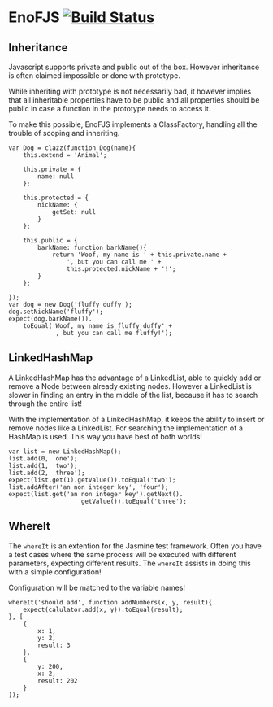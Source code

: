 EnoFJS [![Build Status](https://travis-ci.org/EnoF/EnoFJS.svg?branch=master)](https://travis-ci.org/EnoF/EnoFJS)
======
Inheritance
-----------
Javascript supports private and public out of the box. However
inheritance is often claimed impossible or done with prototype.

While inheriting with prototype is not necessarily bad, it
however implies that all inheritable properties have to be public
and all properties should be public in case a function in the
prototype needs to access it.

To make this possible, EnoFJS implements a ClassFactory, handling
all the trouble of scoping and inheriting.

    var Dog = clazz(function Dog(name){
        this.extend = 'Animal';

        this.private = {
            name: null
        };

        this.protected = {
            nickName: {
                getSet: null
            }
        };

        this.public = {
            barkName: function barkName(){
                return 'Woof, my name is ' + this.private.name +
                    ', but you can call me ' +
                    this.protected.nickName + '!';
            }
        };

    });
    var dog = new Dog('fluffy duffy');
    dog.setNickName('fluffy');
    expect(dog.barkName()).
        toEqual('Woof, my name is fluffy duffy' +
                ', but you can call me fluffy!');

LinkedHashMap
-------------
A LinkedHashMap has the advantage of a LinkedList, able to quickly
add or remove a Node between already existing nodes. However a LinkedList is slower
in finding an entry in the middle of the list, because it has to search
through the entire list!

With the implementation of a LinkedHashMap, it keeps the ability to insert
or remove nodes like a LinkedList. For searching the implementation of a HashMap
is used. This way you have best of both worlds!

    var list = new LinkedHashMap();
    list.add(0, 'one');
    list.add(1, 'two');
    list.add(2, 'three');
    expect(list.get(1).getValue()).toEqual('two');
    list.addAfter('an non integer key', 'four');
    expect(list.get('an non integer key').getNext().
                        getValue()).toEqual('three');

WhereIt
-------
The `whereIt` is an extention for the Jasmine test framework. Often you have a test cases
where the same process will be executed with different parameters, expecting different
results. The `whereIt` assists in doing this with a simple configuration!

Configuration will be matched to the variable names!

    whereIt('should add', function addNumbers(x, y, result){
        expect(calulator.add(x, y)).toEqual(result);
    }, [
        {
            x: 1,
            y: 2,
            result: 3
        },
        {
            y: 200,
            x: 2,
            result: 202
        }
    ]);